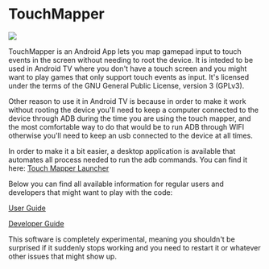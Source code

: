 # TouchMapper
![](https://raw.githubusercontent.com/Shyri/TouchMapper/master/app/src/main/res/drawable-xhdpi/banner.png)

TouchMapper is an Android App lets you map gamepad input to touch events in the screen without needing to root the device. It is inteded to be used in Android TV where you don't have a touch screen and you might want to play games that only support touch events as input. 
It's licensed under the terms of the GNU General Public License, version 3 (GPLv3).

Other reason to use it in Android TV is because in order to make it work without rooting the device you'll need to keep a computer connected to the device through ADB during the time you are using the touch mapper, and the most comfortable way to do that would be to run ADB through WIFI otherwise you'll need to keep an usb connected to the device at all times.

In order to make it a bit easier, a desktop application is available that automates all process needed to run the adb commands. You can find it here: [Touch Mapper Launcher](https://github.com/Shyri/TouchMapperLauncher)

Below you can find all available information for regular users and developers that might want to play with the code:

[User Guide](https://github.com/Shyri/TouchMapper/wiki/User-Guide)

[Developer Guide](https://github.com/Shyri/TouchMapper/wiki/Developer-Guide)

This software is completely experimental, meaning you shouldn't be surprised if it suddenly stops working and you need to restart it or whatever other issues that might show up.
